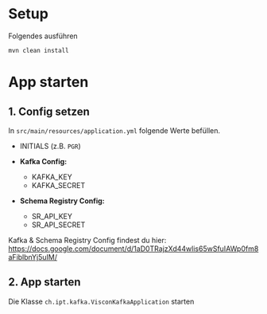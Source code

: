 # Setup

Folgendes ausführen
```
mvn clean install
```


# App starten

## 1. Config setzen
In `src/main/resources/application.yml` folgende Werte befüllen.


* INITIALS (z.B. `PGR`)
* **Kafka Config:**
  * KAFKA_KEY
  * KAFKA_SECRET

* **Schema Registry Config:**
  * SR_API_KEY
  * SR_API_SECRET

Kafka & Schema Registry Config findest du hier: https://docs.google.com/document/d/1aD0TRajzXd44wlis65wSfuIAWp0fm8aFiblbnYj5uIM/

## 2. App starten

Die Klasse `ch.ipt.kafka.VisconKafkaApplication` starten